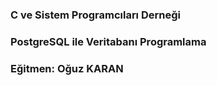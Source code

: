 ### C ve Sistem Programcıları Derneği
### PostgreSQL ile Veritabanı Programlama
### Eğitmen: Oğuz KARAN


